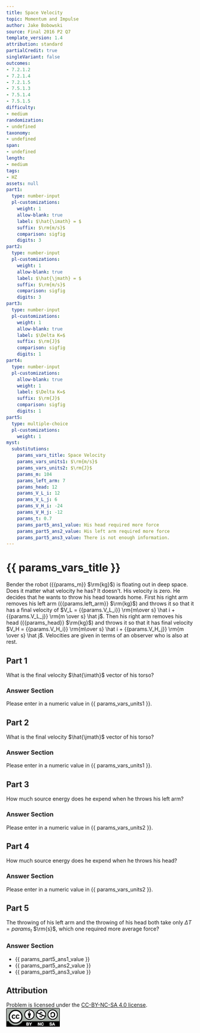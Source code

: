 ```yaml
---
title: Space Velocity
topic: Momentum and Impulse
author: Jake Bobowski
source: Final 2016 P2 Q7
template_version: 1.4
attribution: standard
partialCredit: true
singleVariant: false
outcomes:
- 7.2.1.2
- 7.2.1.4
- 7.2.1.5
- 7.5.1.3
- 7.5.1.4
- 7.5.1.5
difficulty:
- medium
randomization:
- undefined
taxonomy:
- undefined
span:
- undefined
length:
- medium
tags:
- HZ
assets: null
part1:
  type: number-input
  pl-customizations:
    weight: 1
    allow-blank: true
    label: $\hat{\imath} = $
    suffix: $\rm{m/s}$
    comparison: sigfig
    digits: 3
part2:
  type: number-input
  pl-customizations:
    weight: 1
    allow-blank: true
    label: $\hat{\jmath} = $
    suffix: $\rm{m/s}$
    comparison: sigfig
    digits: 3
part3:
  type: number-input
  pl-customizations:
    weight: 1
    allow-blank: true
    label: $\Delta K=$
    suffix: $\rm{J}$
    comparison: sigfig
    digits: 1
part4:
  type: number-input
  pl-customizations:
    allow-blank: true
    weight: 1
    label: $\Delta K=$
    suffix: $\rm{J}$
    comparison: sigfig
    digits: 1
part5:
  type: multiple-choice
  pl-customizations:
    weight: 1
myst:
  substitutions:
    params_vars_title: Space Velocity
    params_vars_units1: $\rm{m/s}$
    params_vars_units2: $\rm{J}$
    params_m: 104
    params_left_arm: 7
    params_head: 12
    params_V_L_i: 12
    params_V_L_j: 6
    params_V_H_i: -24
    params_V_H_j: -12
    params_t: 0.7
    params_part5_ans1_value: His head required more force
    params_part5_ans2_value: His left arm required more force
    params_part5_ans3_value: There is not enough information.
---
```

# {{ params_vars_title }}
Bender the robot ({{params_m}} $\rm{kg}$) is floating out in deep space.
Does it matter what velocity he has?
It doesn't.
His velocity is zero.
He decides that he wants to throw his head towards home.
First his right arm removes his left arm ({{params.left_arm}} $\rm{kg}$) and throws it so that it has a final velocity of $V_L = {{params.V_L_i}} \rm{m\over s} \hat i + {{params.V_L_j}} \rm{m \over s} \hat j$.
Then his right arm removes his head ({{params_head}} $\rm{kg}$) and throws it so that it has final velocity $V_H = {{params.V_H_i}} \rm{m\over s} \hat i + {{params.V_H_j}} \rm{m \over s} \hat j$.
Velocities are given in terms of an observer who is also at rest.

## Part 1

What is the final velocity $\hat{\imath}$ vector of his torso?

### Answer Section

Please enter in a numeric value in {{ params_vars_units1 }}.

## Part 2

What is the final velocity $\hat{\jmath}$ vector of his torso?

### Answer Section

Please enter in a numeric value in {{ params_vars_units1 }}.

## Part 3

How much source energy does he expend when he throws his left arm?

### Answer Section

Please enter in a numeric value in {{ params_vars_units2 }}.

## Part 4

How much source energy does he expend when he throws his head?

### Answer Section

Please enter in a numeric value in {{ params_vars_units2 }}.

## Part 5

The throwing of his left arm and the throwing of his head both take only $\Delta T = {{ params_t }}$ $\rm{s}$, which one required more average force?

### Answer Section

- {{ params_part5_ans1_value }}
- {{ params_part5_ans2_value }}
- {{ params_part5_ans3_value }}

## Attribution

Problem is licensed under the [CC-BY-NC-SA 4.0 license](https://creativecommons.org/licenses/by-nc-sa/4.0/).<br> ![The Creative Commons 4.0 license requiring attribution-BY, non-commercial-NC, and share-alike-SA license.](https://raw.githubusercontent.com/firasm/bits/master/by-nc-sa.png)
